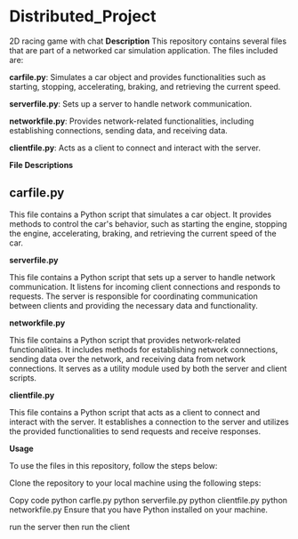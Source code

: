 # Distributed_Project
2D racing game with chat
**Description**
This repository contains several files that are part of a networked car simulation application. The files included are:

**carfile.py**: Simulates a car object and provides functionalities such as starting, stopping, accelerating, braking, and retrieving the current speed.

**serverfile.py**: Sets up a server to handle network communication.

**networkfile.py**: Provides network-related functionalities, including establishing connections, sending data, and receiving data.

**clientfile.py**: Acts as a client to connect and interact with the server.

**File Descriptions**


## **carfile.py**


This file contains a Python script that simulates a car object. It provides methods to control the car's behavior, such as starting the engine, stopping the engine, accelerating, braking, and retrieving the current speed of the car.

**serverfile.py**


This file contains a Python script that sets up a server to handle network communication. It listens for incoming client connections and responds to requests. The server is responsible for coordinating communication between clients and providing the necessary data and functionality.

**networkfile.py**


This file contains a Python script that provides network-related functionalities. It includes methods for establishing network connections, sending data over the network, and receiving data from network connections. It serves as a utility module used by both the server and client scripts.

**clientfile.py**


This file contains a Python script that acts as a client to connect and interact with the server. It establishes a connection to the server and utilizes the provided functionalities to send requests and receive responses.

**Usage**


To use the files in this repository, follow the steps below:

Clone the repository to your local machine using the following steps:

Copy code
python carfle.py
python serverfile.py
python clientfile.py
python networkfile.py
Ensure that you have Python installed on your machine.

run the server then run the client
